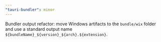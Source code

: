 ```yaml
---
"tauri-bundler": minor
---
```


Bundler output refactor: move Windows artifacts to the `bundle/wix` folder and use a standard output name `${bundleName}_${version}_${arch}.${extension}`.
